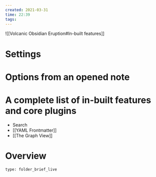 ```yaml
---
created: 2021-03-31
time: 22:39
tags:
---
```


![[Volcanic Obsidian Eruption#In-built features]]

# Settings
# Options from an opened note
# A complete list of in-built features and core plugins
- Search
- [[YAML Frontmatter]]
- [[The Graph View]]


# Overview
 
```ccard
type: folder_brief_live
```
 
